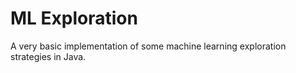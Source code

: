# ML Exploration 
A very basic implementation of some machine learning exploration strategies in Java.
